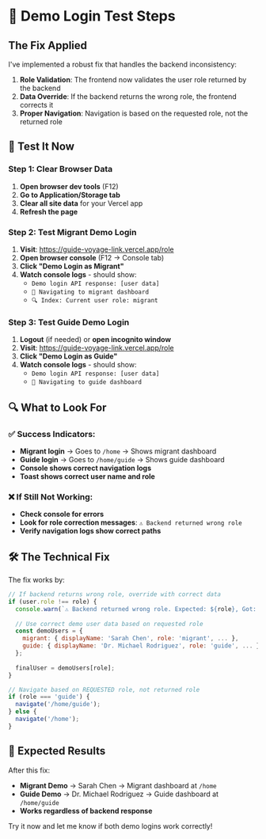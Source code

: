 # 🧪 Demo Login Test Steps

## The Fix Applied

I've implemented a robust fix that handles the backend inconsistency:

1. **Role Validation**: The frontend now validates the user role returned by the backend
2. **Data Override**: If the backend returns the wrong role, the frontend corrects it
3. **Proper Navigation**: Navigation is based on the requested role, not the returned role

## 🚀 Test It Now

### Step 1: Clear Browser Data
1. **Open browser dev tools** (F12)
2. **Go to Application/Storage tab**
3. **Clear all site data** for your Vercel app
4. **Refresh the page**

### Step 2: Test Migrant Demo Login
1. **Visit**: https://guide-voyage-link.vercel.app/role
2. **Open browser console** (F12 → Console tab)
3. **Click "Demo Login as Migrant"**
4. **Watch console logs** - should show:
   - `Demo login API response: [user data]`
   - `🎯 Navigating to migrant dashboard`
   - `🔍 Index: Current user role: migrant`

### Step 3: Test Guide Demo Login
1. **Logout** (if needed) or **open incognito window**
2. **Visit**: https://guide-voyage-link.vercel.app/role
3. **Click "Demo Login as Guide"**
4. **Watch console logs** - should show:
   - `Demo login API response: [user data]`
   - `🎯 Navigating to guide dashboard`

## 🔍 What to Look For

### ✅ Success Indicators:
- **Migrant login** → Goes to `/home` → Shows migrant dashboard
- **Guide login** → Goes to `/home/guide` → Shows guide dashboard
- **Console shows correct navigation logs**
- **Toast shows correct user name and role**

### ❌ If Still Not Working:
- **Check console for errors**
- **Look for role correction messages**: `⚠️ Backend returned wrong role`
- **Verify navigation logs show correct paths**

## 🛠️ The Technical Fix

The fix works by:

```javascript
// If backend returns wrong role, override with correct data
if (user.role !== role) {
  console.warn(`⚠️ Backend returned wrong role. Expected: ${role}, Got: ${user.role}`);
  
  // Use correct demo user data based on requested role
  const demoUsers = {
    migrant: { displayName: 'Sarah Chen', role: 'migrant', ... },
    guide: { displayName: 'Dr. Michael Rodriguez', role: 'guide', ... }
  };
  
  finalUser = demoUsers[role];
}

// Navigate based on REQUESTED role, not returned role
if (role === 'guide') {
  navigate('/home/guide');
} else {
  navigate('/home');
}
```

## 🎯 Expected Results

After this fix:
- **Migrant Demo** → Sarah Chen → Migrant dashboard at `/home`
- **Guide Demo** → Dr. Michael Rodriguez → Guide dashboard at `/home/guide`
- **Works regardless of backend response**

Try it now and let me know if both demo logins work correctly!